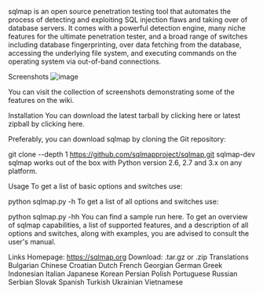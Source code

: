 sqlmap is an open source penetration testing tool that automates the process of detecting and exploiting SQL injection flaws and taking over of database servers. It comes with a powerful detection engine, many niche features for the ultimate penetration tester, and a broad range of switches including database fingerprinting, over data fetching from the database, accessing the underlying file system, and executing commands on the operating system via out-of-band connections.

Screenshots
![image](https://github.com/Georxs/Sqlmaps/assets/133712531/2d933b38-1b97-4d29-9ea0-6fad0162b696)

You can visit the collection of screenshots demonstrating some of the features on the wiki.

Installation
You can download the latest tarball by clicking here or latest zipball by clicking here.

Preferably, you can download sqlmap by cloning the Git repository:

git clone --depth 1 https://github.com/sqlmapproject/sqlmap.git sqlmap-dev
sqlmap works out of the box with Python version 2.6, 2.7 and 3.x on any platform.

Usage
To get a list of basic options and switches use:

python sqlmap.py -h
To get a list of all options and switches use:

python sqlmap.py -hh
You can find a sample run here. To get an overview of sqlmap capabilities, a list of supported features, and a description of all options and switches, along with examples, you are advised to consult the user's manual.

Links
Homepage: https://sqlmap.org
Download: .tar.gz or .zip
Translations
Bulgarian
Chinese
Croatian
Dutch
French
Georgian
German
Greek
Indonesian
Italian
Japanese
Korean
Persian
Polish
Portuguese
Russian
Serbian
Slovak
Spanish
Turkish
Ukrainian
Vietnamese
